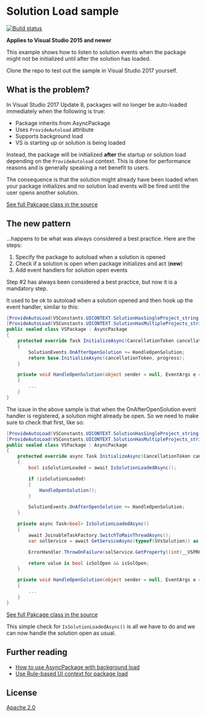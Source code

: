 # Solution Load sample

[![Build status](https://ci.appveyor.com/api/projects/status/s0wahy0lg80gaggm?svg=true)](https://ci.appveyor.com/project/madskristensen/solutionloadsample)

**Applies to Visual Studio 2015 and newer**

This example shows how to listen to solution events when the package might not be initialized until after the solution has loaded.

Clone the repo to test out the sample in Visual Studio 2017 yourself.

## What is the problem?
In Visual Studio 2017 Update 8, packages will no longer be auto-loaded immediately when the following is true:

* Package inherits from AsyncPackage
* Uses `ProvideAutoload` attribute
* Supports background load
* VS is starting up or solution is being loaded 

Instead, the package will be initialized **after** the startup or solution load depending on the `ProvideAutoload` context. This is done for performance reasons and is generally speaking a net benefit to users.

The consequence is that the solution might already have been loaded when your package initializes and no solution load events will be fired until the user opens another solution. 

[See full Pakcage class in the source](src/VSPackage.cs)

## The new pattern
...happens to be what was always considered a best practice. Here are the steps:

1. Specify the package to autoload when a solution is opened
2. Check if a solution is open when package initializes and act (**new**)
3. Add event handlers for solution open events

Step #2 has always been considered a best practice, but now it is a mandatory step.

It used to be ok to autoload when a solution opened and then hook up the event handler, similar to this:

```c#
[ProvideAutoLoad(VSConstants.UICONTEXT.SolutionHasSingleProject_string, PackageAutoLoadFlags.BackgroundLoad)]
[ProvideAutoLoad(VSConstants.UICONTEXT.SolutionHasMultipleProjects_string, PackageAutoLoadFlags.BackgroundLoad)]
public sealed class VSPackage : AsyncPackage
{
    protected override Task InitializeAsync(CancellationToken cancellationToken, IProgress<ServiceProgressData> progress)
    {
        SolutionEvents.OnAfterOpenSolution += HandleOpenSolution;
        return base.InitializeAsync(cancellationToken, progress);
    }

    private void HandleOpenSolution(object sender = null, EventArgs e = null)
    {
        ...
    }
}
```

The issue in the above sample is that when the OnAfterOpenSolution event handler is registered, a solution might already be open. So we need to make sure to check that first, like so:

```c#
[ProvideAutoLoad(VSConstants.UICONTEXT.SolutionHasSingleProject_string, PackageAutoLoadFlags.BackgroundLoad)]
[ProvideAutoLoad(VSConstants.UICONTEXT.SolutionHasMultipleProjects_string, PackageAutoLoadFlags.BackgroundLoad)]
public sealed class VSPackage : AsyncPackage
{
    protected override async Task InitializeAsync(CancellationToken cancellationToken, IProgress<ServiceProgressData> progress)
    {
        bool isSolutionLoaded = await IsSolutionLoadedAsync();

        if (isSolutionLoaded)
        {
            HandleOpenSolution();
        }

        SolutionEvents.OnAfterOpenSolution += HandleOpenSolution;
    }

    private async Task<bool> IsSolutionLoadedAsync()
    {
        await JoinableTaskFactory.SwitchToMainThreadAsync();
        var solService = await GetServiceAsync(typeof(SVsSolution)) as IVsSolution;

        ErrorHandler.ThrowOnFailure(solService.GetProperty((int)__VSPROPID.VSPROPID_IsSolutionOpen, out object value));

        return value is bool isSolOpen && isSolOpen;
    }

    private void HandleOpenSolution(object sender = null, EventArgs e = null)
    {
        ...
    }
}
```

[See full Pakcage class in the source](src/VSPackage.cs)

This simple check for `IsSolutionLoadedAsync()` is all we have to do and we can now handle the solution open as usual.

## Further reading

* [How to use AsyncPackage with background load](https://docs.microsoft.com/en-us/visualstudio/extensibility/how-to-use-asyncpackage-to-load-vspackages-in-the-background)
* [Use Rule-based UI context for package load](https://docs.microsoft.com/en-us/visualstudio/extensibility/how-to-use-rule-based-ui-context-for-visual-studio-extensions)

## License
[Apache 2.0](LICENSE)